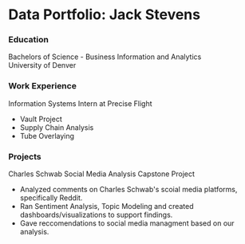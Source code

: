 # Data Portfolio: Jack Stevens

### Education
Bachelors of Science - Business Information and Analytics
<br/>University of Denver

### Work Experience
Information Systems Intern at Precise Flight
- Vault Project
- Supply Chain Analysis
- Tube Overlaying

### Projects 
Charles Schwab Social Media Analysis Capstone Project
- Analyzed comments on Charles Schwab's scoial media platforms, specifically Reddit.
- Ran Sentiment Analysis, Topic Modeling and created dashboards/visualizations to support findings.
- Gave reccomendations to social media managment based on our analysis.
